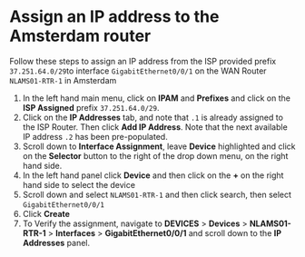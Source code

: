 # Assign an IP address to the Amsterdam router

Follow these steps to assign an IP address from the ISP provided prefix `37.251.64.0/29`to interface `GigabitEthernet0/0/1` on the WAN Router `NLAMS01-RTR-1` in Amsterdam

1. In the left hand main menu, click on **IPAM** and **Prefixes** and click on the **ISP Assigned** prefix `37.251.64.0/29`. 
2. Click on the **IP Addresses** tab, and note that `.1` is already assigned to the ISP Router. Then click **Add IP Address**. Note that the next available IP address `.2` has been pre-populated. 
3. Scroll down to **Interface Assignment**, leave **Device** highlighted and click on the **Selector** button to the right of the drop down menu, on the right hand side.
4. In the left hand panel click **Device** and then click on the **+** on the right hand side to select the device
5. Scroll down and select `NLAMS01-RTR-1` and then click search, then select `GigabitEthernet0/0/1`
6. Click **Create**
7. To Verify the assignment, navigate to **DEVICES** > **Devices** > **NLAMS01-RTR-1** > **Interfaces** > **GigabitEthernet0/0/1** and scroll down to the **IP Addresses** panel. 